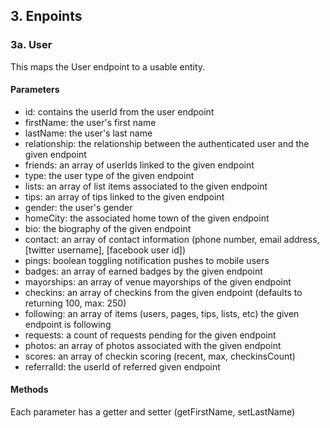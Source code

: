 ## 3. Enpoints

### 3a. User
This maps the User endpoint to a usable entity.

#### Parameters
- id: contains the userId from the user endpoint
- firstName: the user's first name
- lastName: the user's last name
- relationship: the relationship between the authenticated user and the given endpoint
- friends: an array of userIds linked to the given endpoint
- type: the user type of the given endpoint
- lists: an array of list items associated to the given endpoint
- tips: an array of tips linked to the given endpoint
- gender: the user's gender
- homeCity: the associated home town of the given endpoint
- bio: the biography of the given endpoint
- contact: an array of contact information (phone number, email address, [twitter username], [facebook user id])
- pings: boolean toggling notification pushes to mobile users
- badges: an array of earned badges by the given endpoint
- mayorships: an array of venue mayorships of the given endpoint
- checkins: an array of checkins from the given endpoint (defaults to returning 100, max: 250)
- following: an array of items (users, pages, tips, lists, etc) the given endpoint is following
- requests: a count of requests pending for the given endpoint
- photos: an array of photos associated with the given endpoint
- scores: an array of checkin scoring (recent, max, checkinsCount)
- referralId: the userId of referred given endpoint

#### Methods
Each parameter has a getter and setter (getFirstName, setLastName)
